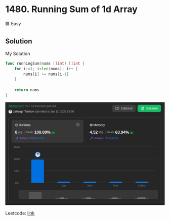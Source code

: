 # 1480. Running Sum of 1d Array

🟩 Easy

## Solution

My Solution

```go
func runningSum(nums []int) []int {
    for i:=1; i<len(nums); i++ {
        nums[i] += nums[i-1]
    }

    return nums
}
```

![result](1480.png)

Leetcode: [link](https://leetcode.com/problems/running-sum-of-1d-array/description/)
